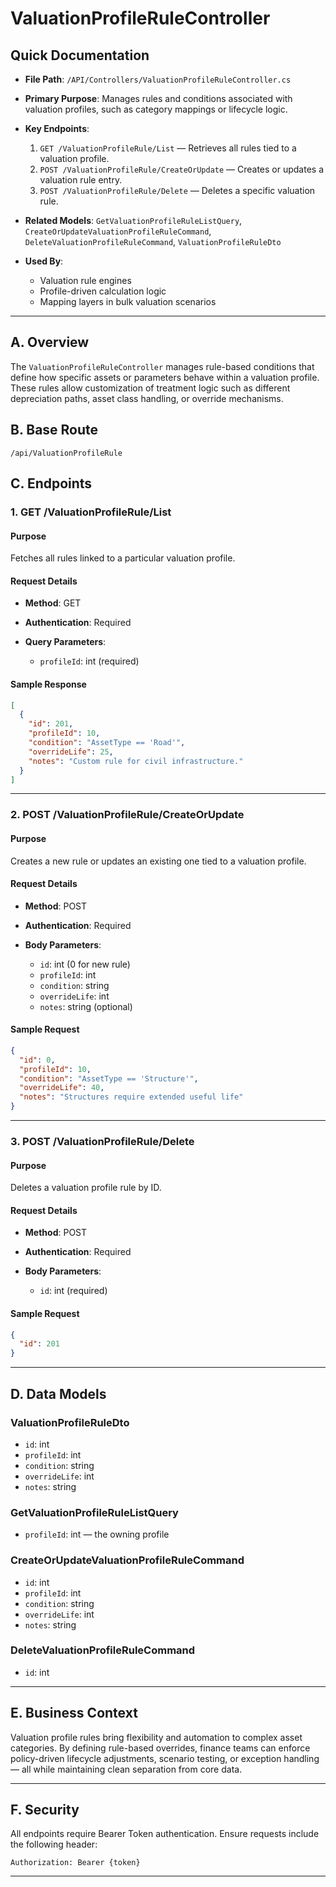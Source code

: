# ValuationProfileRuleController

## Quick Documentation

* **File Path**: `/API/Controllers/ValuationProfileRuleController.cs`
* **Primary Purpose**: Manages rules and conditions associated with valuation profiles, such as category mappings or lifecycle logic.
* **Key Endpoints**:

  1. `GET /ValuationProfileRule/List` — Retrieves all rules tied to a valuation profile.
  2. `POST /ValuationProfileRule/CreateOrUpdate` — Creates or updates a valuation rule entry.
  3. `POST /ValuationProfileRule/Delete` — Deletes a specific valuation rule.
* **Related Models**: `GetValuationProfileRuleListQuery`, `CreateOrUpdateValuationProfileRuleCommand`, `DeleteValuationProfileRuleCommand`, `ValuationProfileRuleDto`
* **Used By**:

  * Valuation rule engines
  * Profile-driven calculation logic
  * Mapping layers in bulk valuation scenarios

---

## A. Overview

The `ValuationProfileRuleController` manages rule-based conditions that define how specific assets or parameters behave within a valuation profile. These rules allow customization of treatment logic such as different depreciation paths, asset class handling, or override mechanisms.

## B. Base Route

```
/api/ValuationProfileRule
```

## C. Endpoints

### 1. GET /ValuationProfileRule/List

#### Purpose

Fetches all rules linked to a particular valuation profile.

#### Request Details

* **Method**: GET
* **Authentication**: Required
* **Query Parameters**:

  * `profileId`: int (required)

#### Sample Response

```json
[
  {
    "id": 201,
    "profileId": 10,
    "condition": "AssetType == 'Road'",
    "overrideLife": 25,
    "notes": "Custom rule for civil infrastructure."
  }
]
```

---

### 2. POST /ValuationProfileRule/CreateOrUpdate

#### Purpose

Creates a new rule or updates an existing one tied to a valuation profile.

#### Request Details

* **Method**: POST
* **Authentication**: Required
* **Body Parameters**:

  * `id`: int (0 for new rule)
  * `profileId`: int
  * `condition`: string
  * `overrideLife`: int
  * `notes`: string (optional)

#### Sample Request

```json
{
  "id": 0,
  "profileId": 10,
  "condition": "AssetType == 'Structure'",
  "overrideLife": 40,
  "notes": "Structures require extended useful life"
}
```

---

### 3. POST /ValuationProfileRule/Delete

#### Purpose

Deletes a valuation profile rule by ID.

#### Request Details

* **Method**: POST
* **Authentication**: Required
* **Body Parameters**:

  * `id`: int (required)

#### Sample Request

```json
{
  "id": 201
}
```

---

## D. Data Models

### ValuationProfileRuleDto

* `id`: int
* `profileId`: int
* `condition`: string
* `overrideLife`: int
* `notes`: string

### GetValuationProfileRuleListQuery

* `profileId`: int — the owning profile

### CreateOrUpdateValuationProfileRuleCommand

* `id`: int
* `profileId`: int
* `condition`: string
* `overrideLife`: int
* `notes`: string

### DeleteValuationProfileRuleCommand

* `id`: int

---

## E. Business Context

Valuation profile rules bring flexibility and automation to complex asset categories. By defining rule-based overrides, finance teams can enforce policy-driven lifecycle adjustments, scenario testing, or exception handling — all while maintaining clean separation from core data.

---

## F. Security

All endpoints require Bearer Token authentication. Ensure requests include the following header:

```
Authorization: Bearer {token}
```

---
